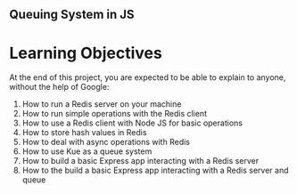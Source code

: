 ## Queuing System in JS

# Learning Objectives

At the end of this project, you are expected to be able to explain to anyone, without the help of Google:

1. How to run a Redis server on your machine
2. How to run simple operations with the Redis client
3. How to use a Redis client with Node JS for basic operations
4. How to store hash values in Redis
5. How to deal with async operations with Redis
6. How to use Kue as a queue system
7. How to build a basic Express app interacting with a Redis server
8. How to the build a basic Express app interacting with a Redis server and queue